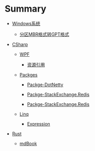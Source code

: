 # Summary


- [Windows系统]()
  - [分区MBR格式转GPT格式](windows/mbr-gpt.md)


- [CSharp]()

  - [WPF]()
    - [资源引用](csharp/wpf/资源引用.md)
  - [Packges]()

    - [Packge-DotNetty](csharp/packges/dotnetty.md)

    - [Packge-StackExchange.Redis](csharp/packges/stackexchange-redis.md)

    - [Packge-StackExchange.Redis](csharp/packges/epplus.md)


  - [Linq]()

    - [Expression](csharp/linq/expression.md)




- [Rust]()

  - [mdBook](rust/mdbook.md)